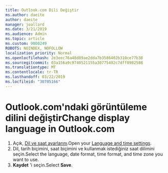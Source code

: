 ```yaml
---
title: Outlook.com Dili Değiştir
ms.author: daeite
author: daeite
manager: joallard
ms.date: 3/21/2019
ms.audience: Admin
ms.topic: article
ms.custom: 9000249
ROBOTS: NOINDEX, NOFOLLOW
localization_priority: Normal
ms.openlocfilehash: 2e3eec76a48d89ae2dda7b3586402b310ce77b38
ms.sourcegitcommit: 03a156a9c9740521155a30775492c7dff0982588
ms.translationtype: MT
ms.contentlocale: tr-TR
ms.lasthandoff: 03/22/2019
ms.locfileid: "30785166"
---
```

# <a name="change-display-language-in-outlookcom"></a><span data-ttu-id="8ffd3-102">Outlook.com'ndaki görüntüleme dilini değiştir</span><span class="sxs-lookup"><span data-stu-id="8ffd3-102">Change display language in Outlook.com</span></span>

1. <span data-ttu-id="8ffd3-103">Açık, [Dil ve saat ayarlarını](https://outlook.live.com/mail/options/general/timeAndLanguage/regional).</span><span class="sxs-lookup"><span data-stu-id="8ffd3-103">Open your [Language and time settings](https://outlook.live.com/mail/options/general/timeAndLanguage/regional).</span></span>
1. <span data-ttu-id="8ffd3-104">Dil, tarih biçimini, saat biçimini ve kullanmak istediğiniz saat dilimini seçin.</span><span class="sxs-lookup"><span data-stu-id="8ffd3-104">Select the language, date format, time format, and time zone you want to use.</span></span>
1. <span data-ttu-id="8ffd3-105">**Kaydet** 'i seçin.</span><span class="sxs-lookup"><span data-stu-id="8ffd3-105">Select **Save**.</span></span>